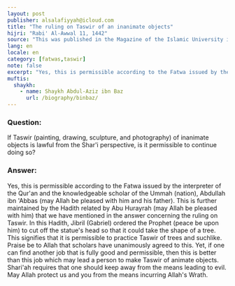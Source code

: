 ```yaml
---
layout: post
publisher: alsalafiyyah@icloud.com
title: "The ruling on Taswir of an inanimate objects"
hijri: "Rabi' Al-Awwal 11, 1442"
source: "This was published in the Magazine of the Islamic University in Madinah"
lang: en
locale: en
category: [fatwas,taswir]
note: false
excerpt: "Yes, this is permissible according to the Fatwa issued by the interpreter of the Qur'an and the knowledgeable scholar of the Muslim nation, Abdullah ibn 'Abbas - may Allah be pleased with him and his father."
muftis:
  shaykh: 
    - name: Shaykh Abdul-Aziz ibn Baz
      url: /biography/binbaz/
---
```


### Question: 

If Taswir (painting, drawing, sculpture, and photography) of inanimate objects is lawful from the Shar'i perspective, is it permissible to continue doing so? 

### Answer: 

Yes, this is permissible according to the Fatwa issued by the interpreter of the Qur'an and the knowledgeable scholar of the Ummah (nation), Abdullah ibn 'Abbas (may Allah be pleased with him and his father). This is further maintained by the Hadith related by Abu Hurayrah (may Allah be pleased with him) that we have mentioned in the answer concerning the ruling on Taswir. In this Hadith, Jibril (Gabriel) ordered the Prophet (peace be upon him) to cut off the statue's head so that it could take the shape of a tree. This signifies that it is permissible to practice Taswir of trees and suchlike. Praise be to Allah that scholars have unanimously agreed to this. Yet, if one can find another job that is fully good and permissible, then this is better than this job which may lead a person to make Taswir of animate objects. Shari'ah requires that one should keep away from the means leading to evil. May Allah protect us and you from the means incurring Allah's Wrath. 

